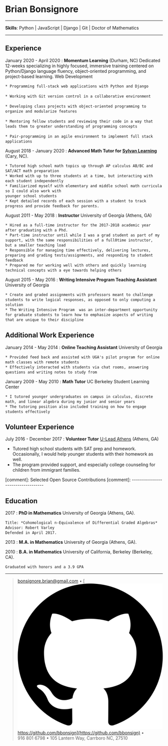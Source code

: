 Brian Bonsignore
=========================

----

**Skills**: Python | JavaScript | Django | Git | Doctor of Mathematics

----

Experience
----------

January 2020 - April 2020
:   **Momentum Learning** (Durham, NC)
    Dedicated 12-weeks specializing in highly focused, immersive training centered on Python/Django language fluency, object-oriented programming, and project-based learning.
    Web Development

    * Programming full-stack web applications with Python and Django

    * Working with Git version control in a collaborative environment

    * Developing class projects with object-oriented programming to organize and modularize features

    * Mentoring fellow students and reviewing their code in a way that leads them to greater understanding of programming concepts

    * Pair-programming in an agile environment to implement full stack applications


August 2018 - January 2020
:   **Advanced Math Tutor for [Sylvan Learning](https://www.sylvanlearning.com/)** (Cary, NC).

    * Tutored high school math topics up through AP calculus AB/BC and SAT/ACT math preparation
    * Worked with up to three students at a time, but interacting with each student independently
    * Familiarized myself with elementary and middle school math curricula so I could also work with
    younger school students
    * Kept detailed records of each session with a student to track progress and provide feedback for parents.


August 2011 - May 2018
:   **Instructor** University of Georgia (Athens, GA)

    * Hired as a full-time instructor for the 2017-2018 academic year after graduating with a Phd.
    * Part-time instructor until while I was a grad student as part of my support, with the same responsibilities of a full0time instructor,
    but a smaller teaching load
    * Responsible for managing time effectively, delivering lectures, preparing and grading tests/assignments, and responding to student feedback
    * Prepared me for working well with others and quickly learning technical concepts with a eye towards helping others


August 2015 - May 2016
:   **Writing Intensive Program Teaching Assistant** University of Georgia

    * Create and graded assignments with professors meant to challenge students to write logical responses, as opposed to only computing a solution
    * The Writing Intensive Program  was an inter-department opportunity for graduate students to learn how to emphasize aspects of writing that are unique to their discipline



Additional Work Experience
--------------------------

January 2014 - May 2014
:   **Online Teaching Assistant** University of Georgia

    * Provided feed back and assisted with UGA's pilot program for online math classes with remote students
    * Effectively interacted with students via chat rooms, answering questions and writing notes to study from

January 2009 - May 2010
:   **Math Tutor** UC Berkeley Student Learning Center

    * I tutored younger undergraduates on campus in calculus, discrete math, and linear algebra during my junior and senior years
    * The tutoring position also included training on how to engage students effectively


Volunteer Experience
--------------------

July 2016 - December 2017
:   **Volunteer Tutor** [U-Lead Athens](https://www.uleadathens.org/) (Athens, GA)

   * Tutored high school students with SAT prep and homework.  Occasionally, I would help younger students with their homework as well.
   * The program provided support, and especially college counseling for children from immigrant families.


[comment]: Selected Open Source Contributions
[comment]: ----------------------------------


Education
---------

2017
:   **PhD in Mathematics** University of Georgia (Athens, GA).

    Title: *Cohomological n-Equivalence of Differential Graded Algebras*
    Advisor: Robert Varley
    Defended in April 2017.

2013
:   **M.A. in Mathematics** University of Georgia (Athens, GA).


2010
:   **B.A. in Mathematics** University of California, Berkeley (Berkeley, CA).

    Graduated with honors and a 3.9 GPA


----

> <bonsignore.brian@gmail.com> • [![GitHub][GitHubIcon] https://github.com/bbonsign](https://github.com/bbonsign) • \
916 801 6798 • 105 Lantern Way, Carrboro NC, 27510


[GitHubIcon]: ../github-icon.svg